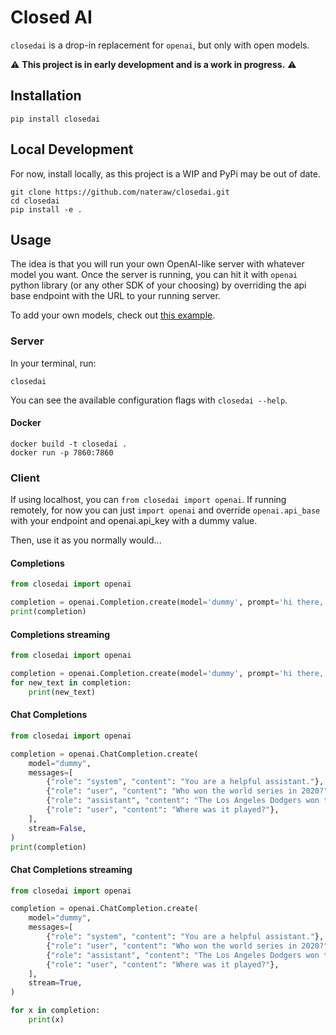 # Closed AI

`closedai` is a drop-in replacement for `openai`, but only with open models.

⚠️ **This project is in early development and is a work in progress.** ⚠️

## Installation

```
pip install closedai
```

## Local Development
For now, install locally, as this project is a WIP and PyPi may be out of date.

```
git clone https://github.com/nateraw/closedai.git
cd closedai
pip install -e .
```

## Usage

The idea is that you will run your own OpenAI-like server with whatever model you want. Once the server is running, you can hit it with `openai` python library (or any other SDK of your choosing) by overriding the api base endpoint with the URL to your running server.

To add your own models, check out [this example](https://github.com/closedai-project/closedai/tree/main/examples/custom_pipeline).

### Server

In your terminal, run:

```
closedai
```

You can see the available configuration flags with `closedai --help`.

#### Docker

```
docker build -t closedai .
docker run -p 7860:7860
```

### Client

If using localhost, you can `from closedai import openai`. If running remotely, for now you can just `import openai` and override `openai.api_base` with your endpoint and openai.api_key with a dummy value.

Then, use it as you normally would...

#### Completions

```python
from closedai import openai

completion = openai.Completion.create(model='dummy', prompt='hi there, my name is', stream=False)
print(completion)
```

#### Completions streaming

```python
from closedai import openai

completion = openai.Completion.create(model='dummy', prompt='hi there, my name is', stream=True)
for new_text in completion:
    print(new_text)
```

#### Chat Completions

```python
from closedai import openai

completion = openai.ChatCompletion.create(
    model="dummy",
    messages=[
        {"role": "system", "content": "You are a helpful assistant."},
        {"role": "user", "content": "Who won the world series in 2020?"},
        {"role": "assistant", "content": "The Los Angeles Dodgers won the World Series in 2020."},
        {"role": "user", "content": "Where was it played?"},
    ],
    stream=False,
)
print(completion)
```

#### Chat Completions streaming

```python
from closedai import openai

completion = openai.ChatCompletion.create(
    model="dummy",
    messages=[
        {"role": "system", "content": "You are a helpful assistant."},
        {"role": "user", "content": "Who won the world series in 2020?"},
        {"role": "assistant", "content": "The Los Angeles Dodgers won the World Series in 2020."},
        {"role": "user", "content": "Where was it played?"},
    ],
    stream=True,
)

for x in completion:
    print(x)
```
